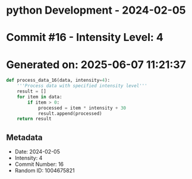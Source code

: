﻿# python Development - 2024-02-05
# Commit #16 - Intensity Level: 4
# Generated on: 2025-06-07 11:21:37
```python
def process_data_16(data, intensity=4):
    '''Process data with specified intensity level'''
    result = []
    for item in data:
        if item > 0:
            processed = item * intensity + 30
            result.append(processed)
    return result
```
## Metadata
- Date: 2024-02-05
- Intensity: 4
- Commit Number: 16
- Random ID: 1004675821
